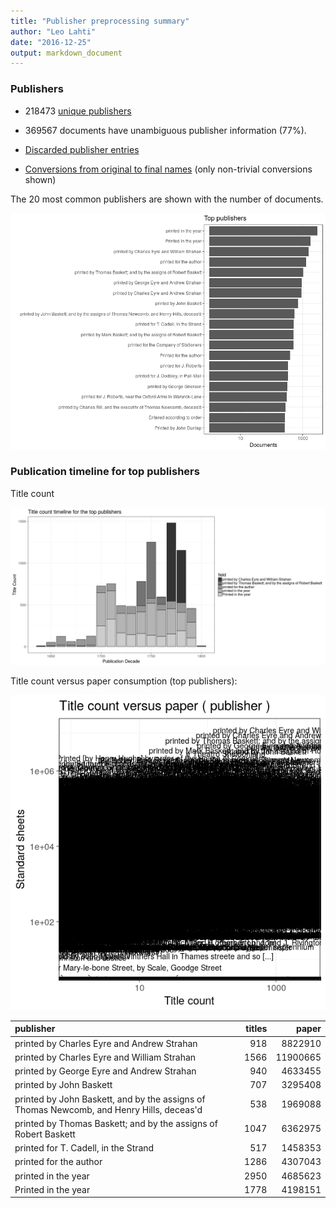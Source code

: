 ```yaml
---
title: "Publisher preprocessing summary"
author: "Leo Lahti"
date: "2016-12-25"
output: markdown_document
---
```



### Publishers

 * 218473 [unique publishers](output.tables/publisher_accepted.csv)

 * 369567 documents have unambiguous publisher information (77%). 

 * [Discarded publisher entries](output.tables/publisher_discarded.csv)

 * [Conversions from original to final names](output.tables/publisher_conversion_nontrivial.csv) (only non-trivial conversions shown)


The 20 most common publishers are shown with the number of documents. 

![plot of chunk summarypublisher2](figure/summarypublisher2-1.png)

### Publication timeline for top publishers

Title count

![plot of chunk summaryTop10pubtimeline](figure/summaryTop10pubtimeline-1.png)



Title count versus paper consumption (top publishers):

![plot of chunk publishertitlespapers](figure/publishertitlespapers-1.png)

|publisher                                                                                | titles|    paper|
|:----------------------------------------------------------------------------------------|------:|--------:|
|printed by Charles Eyre and Andrew Strahan                                               |    918|  8822910|
|printed by Charles Eyre and William Strahan                                              |   1566| 11900665|
|printed by George Eyre and Andrew Strahan                                                |    940|  4633455|
|printed by John Baskett                                                                  |    707|  3295408|
|printed by John Baskett, and by the assigns of Thomas Newcomb, and Henry Hills, deceas'd |    538|  1969088|
|printed by Thomas Baskett; and by the assigns of Robert Baskett                          |   1047|  6362975|
|printed for T. Cadell, in the Strand                                                     |    517|  1458353|
|printed for the author                                                                   |   1286|  4307043|
|printed in the year                                                                      |   2950|  4685623|
|Printed in the year                                                                      |   1778|  4198151|


